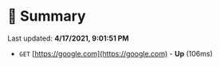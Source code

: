 # 📖 Summary
Last updated: **4/17/2021, 9:01:51 PM**

- `GET` [https://google.com](https://google.com) - **Up** (106ms)
